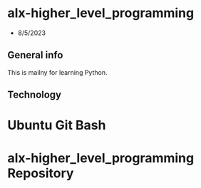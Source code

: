 # alx-higher_level_programming
* 8/5/2023

## General info
This is mailny for learning Python.

## Technology
Ubuntu
Git Bash
=======
# alx-higher_level_programming Repository
